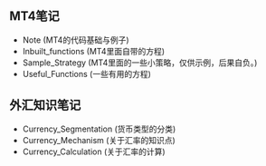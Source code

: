 ## MT4笔记
- Note (MT4的代码基础与例子)
- Inbuilt_functions (MT4里面自带的方程)
- Sample_Strategy (MT4里面的一些小策略，仅供示例，后果自负。)
- Useful_Functions (一些有用的方程)

## 外汇知识笔记
- Currency_Segmentation (货币类型的分类) 
- Currency_Mechanism (关于汇率的知识点)
- Currency_Calculation (关于汇率的计算)
